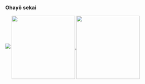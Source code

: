 ### Ohayō sekai

<picture>
  <source
    srcset="https://github-readme-stats.vercel.app/api?username=Wkyouma&show_icons=true&theme=dark"
    media="(prefers-color-scheme: dark)"
  />
  <source
    srcset="https://github-readme-stats.vercel.app/api?username=Wkyouma&show_icons=true"
    media="(prefers-color-scheme: purple), (prefers-color-scheme: no-preference)"
  />
  <img src="https://github-readme-stats.vercel.app/api?username=Wkyouma&show_icons=true" />
</picture>


<a href="https://github.com/Wkyouma/github-readme-stats">
  <img height=200 align="center" src="https://github-readme-stats.vercel.app/api?username=Wkyouma" />
</a>
<a href="https://github.com/Wkyouma/convoychat">
  <img height=200 align="center" src="https://github-readme-stats.vercel.app/api/top-langs?username=Wkyouma&layout=compact&langs_count=8&card_width=320" />
</a>
